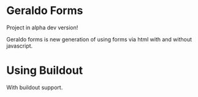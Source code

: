 Geraldo Forms
=============

Project in alpha dev version!

Geraldo forms is new generation of using forms via html with and without javascript.


Using Buildout
==============

With buildout support.


